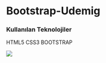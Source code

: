 # Bootstrap-Udemig



<h3>Kullanılan Teknolojiler</h3>

<p>HTML5 CSS3 BOOTSTRAP</p>



<img src="/images/ekran.gif">
